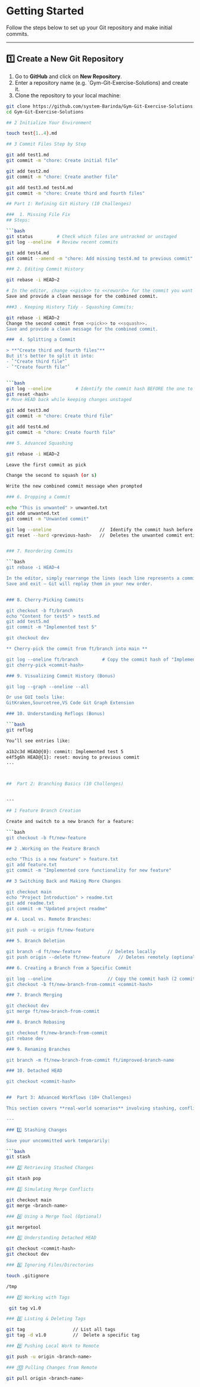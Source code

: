 # Getting Started

Follow the steps below to set up your Git repository and make initial commits.

---

## 1️⃣ Create a New Git Repository
1. Go to **GitHub** and click on **New Repository**.
2. Enter a repository name (e.g. `Gym-Git-Exercise-Solutions) and create it.
3. Clone the repository to your local machine:

```bash
git clone https://github.com/system-Barinda/Gym-Git-Exercise-Solutions.git
cd Gym-Git-Exercise-Solutions

## 2 Initialize Your Environment

touch test{1..4}.md

## 3 Commit Files Step by Step

git add test1.md
git commit -m "chore: Create initial file"

git add test2.md
git commit -m "chore: Create another file"

git add test3.md test4.md
git commit -m "chore: Create third and fourth files"

## Part 1: Refining Git History (10 Challenges)

###  1. Missing File Fix
## Steps:

```bash
git status         # Check which files are untracked or unstaged
git log --oneline  # Review recent commits

git add test4.md
git commit --amend -m "chore: Add missing test4.md to previous commit"

### 2. Editing Commit History

git rebase -i HEAD~2

# In the editor, change <<pick>> to <<reword>> for the commit you want to modify.
Save and provide a clean message for the combined commit.

###3 . Keeping History Tidy - Squashing Commits:

git rebase -i HEAD~2
Change the second commit from <<pick>> to <<squash>>.
Save and provide a clean message for the combined commit.

###  4. Splitting a Commit

> **"Create third and fourth files"**
But it's better to split it into:
- `"Create third file"`
- `"Create fourth file"`


```bash
git log --oneline         # Identify the commit hash BEFORE the one to split
git reset <hash>  
# Move HEAD back while keeping changes unstaged

git add test3.md
git commit -m "chore: Create third file"

git add test4.md
git commit -m "chore: Create fourth file"

### 5. Advanced Squashing

git rebase -i HEAD~2

Leave the first commit as pick

Change the second to squash (or s)

Write the new combined commit message when prompted

### 6. Dropping a Commit

echo "This is unwanted" > unwanted.txt
git add unwanted.txt
git commit -m "Unwanted commit"

git log --oneline                  //  Identify the commit hash before the unwanted one
git reset --hard <previous-hash>   //  Deletes the unwanted commit entirely


### 7. Reordering Commits

```bash
git rebase -i HEAD~4

In the editor, simply rearrange the lines (each line represents a commit).
Save and exit — Git will replay them in your new order.


### 8. Cherry-Picking Commits

git checkout -b ft/branch
echo "Content for test5" > test5.md
git add test5.md
git commit -m "Implemented test 5"

git checkout dev

** Cherry-pick the commit from ft/branch into main **

git log --oneline ft/branch         # Copy the commit hash of "Implemented test 5"
git cherry-pick <commit-hash>

### 9. Visualizing Commit History (Bonus)

git log --graph --oneline --all

Or use GUI tools like:
GitKraken,Sourcetree,VS Code Git Graph Extension

### 10. Understanding Reflogs (Bonus)

```bash
git reflog

You’ll see entries like:

a1b2c3d HEAD@{0}: commit: Implemented test 5
e4f5g6h HEAD@{1}: reset: moving to previous commit
...



##  Part 2: Branching Basics (10 Challenges)


---

## 1 Feature Branch Creation

Create and switch to a new branch for a feature:

```bash
git checkout -b ft/new-feature

## 2 .Working on the Feature Branch

echo "This is a new feature" > feature.txt
git add feature.txt
git commit -m "Implemented core functionality for new feature"

## 3 Switching Back and Making More Changes

git checkout main
echo "Project Introduction" > readme.txt
git add readme.txt
git commit -m "Updated project readme"

## 4. Local vs. Remote Branches:

git push -u origin ft/new-feature

### 5. Branch Deletion

git branch -d ft/new-feature          // Deletes locally
git push origin --delete ft/new-feature   // Deletes remotely (optional)

### 6. Creating a Branch from a Specific Commit

git log --oneline                     // Copy the commit hash (2 commits back)
git checkout -b ft/new-branch-from-commit <commit-hash>

### 7. Branch Merging

git checkout dev
git merge ft/new-branch-from-commit

### 8. Branch Rebasing

git checkout ft/new-branch-from-commit
git rebase dev

### 9. Renaming Branches

git branch -m ft/new-branch-from-commit ft/improved-branch-name

### 10. Detached HEAD

git checkout <commit-hash>


##  Part 3: Advanced Workflows (10+ Challenges)

This section covers **real-world scenarios** involving stashing, conflict resolution, tagging, ignoring files, and remote collaboration.

---

### 1️⃣ Stashing Changes

Save your uncommitted work temporarily:

```bash
git stash

### 2️⃣ Retrieving Stashed Changes

git stash pop

### 3️⃣ Simulating Merge Conflicts

git checkout main
git merge <branch-name>

### 4️⃣ Using a Merge Tool (Optional)

git mergetool

### 5️⃣ Understanding Detached HEAD

git checkout <commit-hash>
git checkout dev

### 6️⃣ Ignoring Files/Directories

touch .gitignore

/tmp

### 7️⃣ Working with Tags

 git tag v1.0 

### 8️⃣ Listing & Deleting Tags

git tag                  // List all tags
git tag -d v1.0          //  Delete a specific tag

### 9️⃣ Pushing Local Work to Remote

git push -u origin <branch-name>

### 🔟 Pulling Changes from Remote

git pull origin <branch-name>













